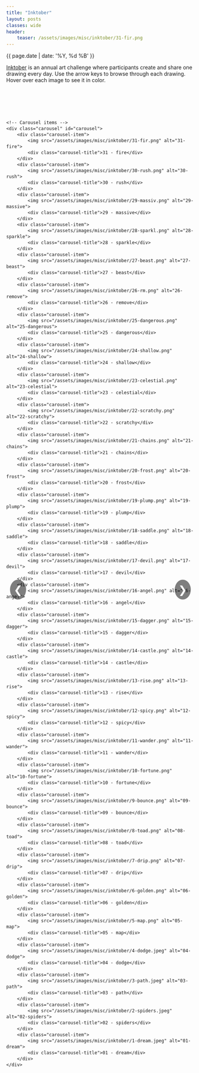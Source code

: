 ```yaml
---
title: "Inktober"
layout: posts
classes: wide
header:
    teaser: /assets/images/misc/inktober/31-fir.png
---
```


{{ page.date | date: '%Y, %d %B' }}

<style>
    /* Carousel container styling */
    .carousel-container {
        position: relative;
        width: 100%;
        max-width: 800px;
        margin: 0 auto;
        overflow: hidden;
        padding-top: 20px;
    }

    /* Carousel styling */
    .carousel {
        display: flex;
        transition: transform 0.5s ease;
    }

    .carousel-item {
        min-width: 100%;
        box-sizing: border-box;
        text-align: center;
    }

    .carousel-item img {
        width: 250px;
        height: 250px;
        object-fit: contain;
        filter: grayscale(100%);
        transition: filter 0.3s ease, transform 0.3s ease;
        border: 2px solid #e0e0e0;
    }

    .carousel-item img:hover {
        filter: grayscale(0%);
        transform: scale(1.05);
    }

    .carousel-title {
        font-size: 1.2em;
        margin-top: 10px;
        color: #333;
    }

    /* Navigation buttons */
    .carousel-button {
        position: absolute;
        top: 50%;
        transform: translateY(-50%);
        background-color: rgba(0, 0, 0, 0.5);
        color: white;
        border: none;
        font-size: 2em;
        cursor: pointer;
        padding: 10px;
        border-radius: 50%;
        z-index: 1;
    }

    .carousel-button.left {
        left: 10px;
    }

    .carousel-button.right {
        right: 10px;
    }
</style>

<a href="https://inktober.com/">Inktober</a> is an annual art challenge where participants create and share one drawing every day. Use the arrow keys to browse through each drawing. Hover over each image to see it in color.

<br><br>

<!-- Carousel container -->
<div class="carousel-container">
    <button class="carousel-button left" onclick="moveSlide(-1)">&#10094;</button>
    <button class="carousel-button right" onclick="moveSlide(1)">&#10095;</button>

    <!-- Carousel items -->
    <div class="carousel" id="carousel">
        <div class="carousel-item">
            <img src="/assets/images/misc/inktober/31-fir.png" alt="31-fire">
            <div class="carousel-title">31 - fire</div>
        </div>
        <div class="carousel-item">
            <img src="/assets/images/misc/inktober/30-rush.png" alt="30-rush">
            <div class="carousel-title">30 - rush</div>
        </div>
        <div class="carousel-item">
            <img src="/assets/images/misc/inktober/29-massiv.png" alt="29-massive">
            <div class="carousel-title">29 - massive</div>
        </div>
        <div class="carousel-item">
            <img src="/assets/images/misc/inktober/28-sparkl.png" alt="28-sparkle">
            <div class="carousel-title">28 - sparkle</div>
        </div>
        <div class="carousel-item">
            <img src="/assets/images/misc/inktober/27-beast.png" alt="27-beast">
            <div class="carousel-title">27 - beast</div>
        </div>
        <div class="carousel-item">
            <img src="/assets/images/misc/inktober/26-rm.png" alt="26-remove">
            <div class="carousel-title">26 - remove</div>
        </div>
        <div class="carousel-item">
            <img src="/assets/images/misc/inktober/25-dangerous.png" alt="25-dangerous">
            <div class="carousel-title">25 - dangerous</div>
        </div>
        <div class="carousel-item">
            <img src="/assets/images/misc/inktober/24-shallow.png" alt="24-shallow">
            <div class="carousel-title">24 - shallow</div>
        </div>
        <div class="carousel-item">
            <img src="/assets/images/misc/inktober/23-celestial.png" alt="23-celestial">
            <div class="carousel-title">23 - celestial</div>
        </div>
        <div class="carousel-item">
            <img src="/assets/images/misc/inktober/22-scratchy.png" alt="22-scratchy">
            <div class="carousel-title">22 - scratchy</div>
        </div>
        <div class="carousel-item">
            <img src="/assets/images/misc/inktober/21-chains.png" alt="21-chains">
            <div class="carousel-title">21 - chains</div>
        </div>
        <div class="carousel-item">
            <img src="/assets/images/misc/inktober/20-frost.png" alt="20-frost">
            <div class="carousel-title">20 - frost</div>
        </div>
        <div class="carousel-item">
            <img src="/assets/images/misc/inktober/19-plump.png" alt="19-plump">
            <div class="carousel-title">19 - plump</div>
        </div>
        <div class="carousel-item">
            <img src="/assets/images/misc/inktober/18-saddle.png" alt="18-saddle">
            <div class="carousel-title">18 - saddle</div>
        </div>
        <div class="carousel-item">
            <img src="/assets/images/misc/inktober/17-devil.png" alt="17-devil">
            <div class="carousel-title">17 - devil</div>
        </div>
        <div class="carousel-item">
            <img src="/assets/images/misc/inktober/16-angel.png" alt="16-angel">
            <div class="carousel-title">16 - angel</div>
        </div>
        <div class="carousel-item">
            <img src="/assets/images/misc/inktober/15-dagger.png" alt="15-dagger">
            <div class="carousel-title">15 - dagger</div>
        </div>
        <div class="carousel-item">
            <img src="/assets/images/misc/inktober/14-castle.png" alt="14-castle">
            <div class="carousel-title">14 - castle</div>
        </div>
        <div class="carousel-item">
            <img src="/assets/images/misc/inktober/13-rise.png" alt="13-rise">
            <div class="carousel-title">13 - rise</div>
        </div>
        <div class="carousel-item">
            <img src="/assets/images/misc/inktober/12-spicy.png" alt="12-spicy">
            <div class="carousel-title">12 - spicy</div>
        </div>
        <div class="carousel-item">
            <img src="/assets/images/misc/inktober/11-wander.png" alt="11-wander">
            <div class="carousel-title">11 - wander</div>
        </div>
        <div class="carousel-item">
            <img src="/assets/images/misc/inktober/10-fortune.png" alt="10-fortune">
            <div class="carousel-title">10 - fortune</div>
        </div>
        <div class="carousel-item">
            <img src="/assets/images/misc/inktober/9-bounce.png" alt="09-bounce">
            <div class="carousel-title">09 - bounce</div>
        </div>
        <div class="carousel-item">
            <img src="/assets/images/misc/inktober/8-toad.png" alt="08-toad">
            <div class="carousel-title">08 - toad</div>
        </div>
        <div class="carousel-item">
            <img src="/assets/images/misc/inktober/7-drip.png" alt="07-drip">
            <div class="carousel-title">07 - drip</div>
        </div>
        <div class="carousel-item">
            <img src="/assets/images/misc/inktober/6-golden.png" alt="06-golden">
            <div class="carousel-title">06 - golden</div>
        </div>
        <div class="carousel-item">
            <img src="/assets/images/misc/inktober/5-map.png" alt="05-map">
            <div class="carousel-title">05 - map</div>
        </div>
        <div class="carousel-item">
            <img src="/assets/images/misc/inktober/4-dodge.jpeg" alt="04-dodge">
            <div class="carousel-title">04 - dodge</div>
        </div>
        <div class="carousel-item">
            <img src="/assets/images/misc/inktober/3-path.jpeg" alt="03-path">
            <div class="carousel-title">03 - path</div>
        </div>
        <div class="carousel-item">
            <img src="/assets/images/misc/inktober/2-spiders.jpeg" alt="02-spiders">
            <div class="carousel-title">02 - spiders</div>
        </div>
        <div class="carousel-item">
            <img src="/assets/images/misc/inktober/1-dream.jpeg" alt="01-dream">
            <div class="carousel-title">01 - dream</div>
        </div>
    </div>
</div>

<script>
    let slideIndex = 0;
    const totalSlides = 31;
    const carousel = document.getElementById("carousel");

    function moveSlide(direction) {
        slideIndex = (slideIndex + direction + totalSlides) % totalSlides;
        carousel.style.transform = `translateX(-${slideIndex * 100}%)`;
    }
</script>
